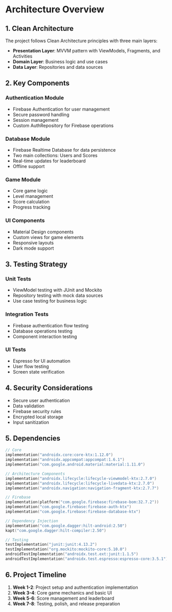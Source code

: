 # Architecture Overview

## 1. Clean Architecture
The project follows Clean Architecture principles with three main layers:
- **Presentation Layer**: MVVM pattern with ViewModels, Fragments, and Activities
- **Domain Layer**: Business logic and use cases
- **Data Layer**: Repositories and data sources

## 2. Key Components

### Authentication Module
- Firebase Authentication for user management
- Secure password handling
- Session management
- Custom AuthRepository for Firebase operations

### Database Module
- Firebase Realtime Database for data persistence
- Two main collections: Users and Scores
- Real-time updates for leaderboard
- Offline support

### Game Module
- Core game logic
- Level management
- Score calculation
- Progress tracking

### UI Components
- Material Design components
- Custom views for game elements
- Responsive layouts
- Dark mode support

## 3. Testing Strategy

### Unit Tests
- ViewModel testing with JUnit and Mockito
- Repository testing with mock data sources
- Use case testing for business logic

### Integration Tests
- Firebase authentication flow testing
- Database operations testing
- Component interaction testing

### UI Tests
- Espresso for UI automation
- User flow testing
- Screen state verification

## 4. Security Considerations

- Secure user authentication
- Data validation
- Firebase security rules
- Encrypted local storage
- Input sanitization

## 5. Dependencies

```kotlin
// Core
implementation("androidx.core:core-ktx:1.12.0")
implementation("androidx.appcompat:appcompat:1.6.1")
implementation("com.google.android.material:material:1.11.0")

// Architecture Components
implementation("androidx.lifecycle:lifecycle-viewmodel-ktx:2.7.0")
implementation("androidx.lifecycle:lifecycle-livedata-ktx:2.7.0")
implementation("androidx.navigation:navigation-fragment-ktx:2.7.7")

// Firebase
implementation(platform("com.google.firebase:firebase-bom:32.7.2"))
implementation("com.google.firebase:firebase-auth-ktx")
implementation("com.google.firebase:firebase-database-ktx")

// Dependency Injection
implementation("com.google.dagger:hilt-android:2.50")
kapt("com.google.dagger:hilt-compiler:2.50")

// Testing
testImplementation("junit:junit:4.13.2")
testImplementation("org.mockito:mockito-core:5.10.0")
androidTestImplementation("androidx.test.ext:junit:1.1.5")
androidTestImplementation("androidx.test.espresso:espresso-core:3.5.1")
```

## 6. Project Timeline

1. **Week 1-2**: Project setup and authentication implementation
2. **Week 3-4**: Core game mechanics and basic UI
3. **Week 5-6**: Score management and leaderboard
4. **Week 7-8**: Testing, polish, and release preparation 
